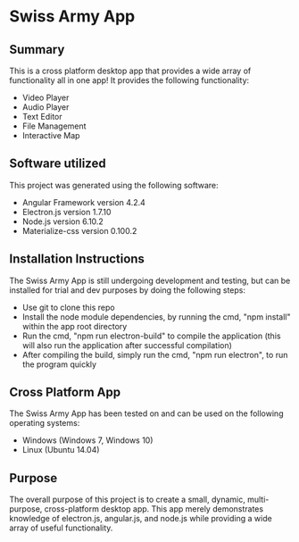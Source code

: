 # Swiss Army App

## Summary

This is a cross platform desktop app that provides a wide array of functionality all in one app! It provides the following functionality:

 * Video Player
 * Audio Player
 * Text Editor
 * File Management
 * Interactive Map

## Software utilized

This project was generated using the following software:
 * Angular Framework version 4.2.4
 * Electron.js version 1.7.10
 * Node.js version 6.10.2
 * Materialize-css version 0.100.2

## Installation Instructions
The Swiss Army App is still undergoing development and testing, but can be installed for trial and dev purposes by doing the following steps:
- Use git to clone this repo
- Install the node module dependencies, by running the cmd, "npm install" within the app root directory
- Run the cmd, "npm run electron-build" to compile the application (this will also run the application after successful compilation)
- After compiling the build, simply run the cmd, "npm run electron", to run the program quickly

## Cross Platform App

The Swiss Army App has been tested on and can be used on the following operating systems: 
* Windows (Windows 7, Windows 10)
* Linux (Ubuntu 14.04)

## Purpose

The overall purpose of this project is to create a small, dynamic, multi-purpose, cross-platform desktop app. This app merely demonstrates knowledge of electron.js, angular.js, and node.js while providing a wide array of useful functionality.

